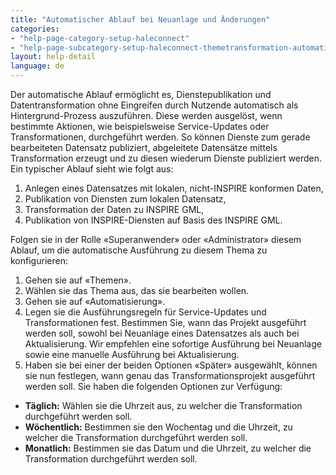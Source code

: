```yaml
---
title: "Automatischer Ablauf bei Neuanlage und Änderungen"
categories:
- "help-page-category-setup-haleconnect"
- "help-page-subcategory-setup-haleconnect-themetransformation-automation"
layout: help-detail
language: de
---
```


Der automatische Ablauf ermöglicht es, Dienstepublikation und Datentransformation ohne Eingreifen durch Nutzende automatisch als Hintergrund-Prozess auszuführen. Diese werden ausgelöst, wenn bestimmte Aktionen, wie beispielsweise Service-Updates oder Transformationen, durchgeführt werden. So können Dienste zum gerade bearbeiteten Datensatz publiziert, abgeleitete Datensätze mittels Transformation erzeugt und zu diesen wiederum Dienste publiziert werden. Ein typischer Ablauf sieht wie folgt aus:

1. Anlegen eines Datensatzes mit lokalen, nicht-INSPIRE konformen Daten,
1. Publikation von Diensten zum lokalen Datensatz,
1. Transformation der Daten zu INSPIRE GML,
1. Publikation von INSPIRE-Diensten auf Basis des INSPIRE GML.

Folgen sie in der Rolle &laquo;Superanwender&raquo; oder &laquo;Administrator&raquo; diesem Ablauf, um die automatische Ausführung zu diesem Thema zu konfigurieren:

1.	Gehen sie auf &laquo;Themen&raquo;.
2.	Wählen sie das Thema aus, das sie bearbeiten wollen.
3.	Gehen sie auf &laquo;Automatisierung&raquo;.
4.	Legen sie die Ausführungsregeln für Service-Updates und Transformationen fest. Bestimmen Sie, wann das Projekt ausgeführt werden soll, sowohl bei Neuanlage eines Datensatzes als auch bei Aktualisierung. Wir empfehlen eine sofortige Ausführung bei Neuanlage sowie eine manuelle Ausführung bei Aktualisierung.
8.	Haben sie bei einer der beiden Optionen &laquo;Später&raquo; ausgewählt, können sie nun festlegen, wann genau das Transformationsprojekt ausgeführt werden soll. Sie haben die folgenden Optionen zur Verfügung:
  * **Täglich:** Wählen sie die Uhrzeit aus, zu welcher die Transformation durchgeführt werden soll.
  * **Wöchentlich:** Bestimmen sie den Wochentag und die Uhrzeit, zu welcher die Transformation durchgeführt werden soll.
  * **Monatlich:** Bestimmen sie das Datum und die Uhrzeit, zu welcher die Transformation durchgeführt werden soll.
  <br/>
  <img src={require("/images/help/de/automated_publishing.png").default} alt="" title="Automating publishing" className="img-responsive img-inline-help"/>
